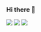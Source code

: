 ### Hi there 👋

<!--
**wowthecoder/wowthecoder** is a ✨ _special_ ✨ repository because its `README.md` (this file) appears on your GitHub profile.

Here are some ideas to get you started:

- 🔭 I’m currently working on ...
- 🌱 I’m currently learning ...
- 👯 I’m looking to collaborate on ...
- 🤔 I’m looking for help with ...
- 💬 Ask me about ...
- 📫 How to reach me: ...
- 😄 Pronouns: ...
- ⚡ Fun fact: ...
-->

![](http://github-profile-summary-cards.vercel.app/api/cards/profile-details?username=wowthecoder&theme=solarized)
![](http://github-profile-summary-cards.vercel.app/api/cards/repos-per-language?username=wowthecoder&theme=solarized)
![](http://github-profile-summary-cards.vercel.app/api/cards/stats?username=wowthecoder&theme=solarized)
